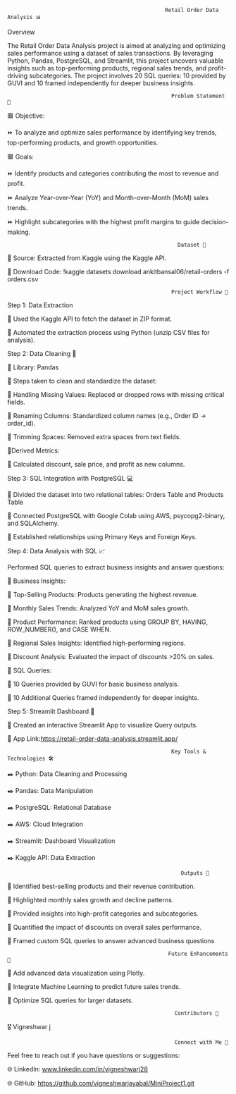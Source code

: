                                                       Retail Order Data Analysis 📊
Overview

The Retail Order Data Analysis project is aimed at analyzing and optimizing sales performance using a dataset of sales transactions. By leveraging Python, Pandas, PostgreSQL, and Streamlit, this project uncovers valuable insights such as top-performing products, regional sales trends, and profit-driving subcategories. The project involves 20 SQL queries: 10 provided by GUVI and 10 framed independently for deeper business insights.

                                                        Problem Statement 🚩
:red_square: Objective:

:fast_forward: To analyze and optimize sales performance by identifying key trends, top-performing products, and growth opportunities.

:red_square: Goals:

:fast_forward: Identify products and categories contributing the most to revenue and profit.

:fast_forward: Analyze Year-over-Year (YoY) and Month-over-Month (MoM) sales trends.

:fast_forward: Highlight subcategories with the highest profit margins to guide decision-making.

                                                          Dataset 📁
:ledger: Source: Extracted from Kaggle using the Kaggle API.

:bookmark: Download Code: !kaggle datasets download ankitbansal06/retail-orders -f orders.csv

                                                        Project Workflow 🔄

Step 1: Data Extraction

:dart: Used the Kaggle API to fetch the dataset in ZIP format.

:dart: Automated the extraction process using Python (unzip CSV files for analysis).

Step 2: Data Cleaning 🧹

:dart: Library: Pandas

:dart: Steps taken to clean and standardize the dataset:

:dart: Handling Missing Values: Replaced or dropped rows with missing critical fields.

:dart: Renaming Columns: Standardized column names (e.g., Order ID → order_id).

:dart: Trimming Spaces: Removed extra spaces from text fields.

:dart:Derived Metrics:

:dart: Calculated discount, sale price, and profit as new columns.

Step 3: SQL Integration with PostgreSQL 💻

:dart: Divided the dataset into two relational tables: Orders Table and Products Table

:dart: Connected PostgreSQL with Google Colab using AWS, psycopg2-binary, and SQLAlchemy.

:dart: Established relationships using Primary Keys and Foreign Keys.

Step 4: Data Analysis with SQL 📈

Performed SQL queries to extract business insights and answer questions:

:dart: Business Insights:

:pencil: Top-Selling Products: Products generating the highest revenue.

:pencil: Monthly Sales Trends: Analyzed YoY and MoM sales growth.

:pencil: Product Performance: Ranked products using GROUP BY, HAVING, ROW_NUMBER(), and CASE WHEN.

:pencil: Regional Sales Insights: Identified high-performing regions.

:pencil: Discount Analysis: Evaluated the impact of discounts >20% on sales.

:dart: SQL Queries:

:pencil: 10 Queries provided by GUVI for basic business analysis.

:pencil: 10 Additional Queries framed independently for deeper insights.

Step 5: Streamlit Dashboard 🚀

:dart: Created an interactive Streamlit App to visualize Query outputs.

:bookmark: App Link:https://retail-order-data-analysis.streamlit.app/

                                                        Key Tools & Technologies 🛠️
:black_nib: Python: Data Cleaning and Processing

:black_nib: Pandas: Data Manipulation

:black_nib: PostgreSQL: Relational Database

:black_nib: AWS: Cloud Integration

:black_nib: Streamlit: Dashboard Visualization

:black_nib: Kaggle API: Data Extraction

                                                           Outputs 🎯

:pushpin: Identified best-selling products and their revenue contribution.

:pushpin: Highlighted monthly sales growth and decline patterns.

:pushpin: Provided insights into high-profit categories and subcategories.

:pushpin: Quantified the impact of discounts on overall sales performance.

:pushpin: Framed custom SQL queries to answer advanced business questions

                                                       Future Enhancements 🌟
:scroll: Add advanced data visualization using Plotly.

:scroll: Integrate Machine Learning to predict future sales trends.

:scroll: Optimize SQL queries for larger datasets.

                                                         Contributors 🤝
:medal_military: Vigneshwar j

                                                         Connect with Me 🔗
Feel free to reach out if you have questions or suggestions:

:globe_with_meridians: LinkedIn: www.linkedin.com/in/vigneshwarj28

:globe_with_meridians: GitHub: https://github.com/vigneshwarjayabal/MiniProject1.git






